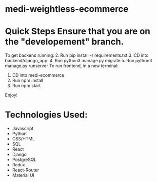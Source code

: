 # medi-weightless-ecommerce


# Quick Steps Ensure that you are on the "developement" branch.
To get backend running:
2. Run pip install -r requirements.txt
3. CD into backend/django_app.
4. Run python3 manage.py migrate
5. Run python3 manage.py runserver
To run frontend, in a new terminal:
1. CD into medi-ecommerce
2. Run npm install
3. Run npm start

Enjoy!


# Technologies Used:
- Javascript
- Python
- CSS/HTML
- SQL
- React
- Django
- PostgreSQL
- Redux
- React-Router
- Material UI
